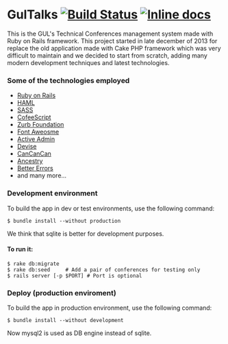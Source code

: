# GulTalks  [![Build Status](https://travis-ci.org/guluc3m/gul-gultalks.svg?branch=master)](https://travis-ci.org/guluc3m/gul-gultalks) [![Inline docs](http://inch-ci.org/github/guluc3m/gul-gultalks.svg?branch=master)](http://inch-ci.org/github/guluc3m/gul-gultalks)

This is the GUL's Technical Conferences management system made with Ruby on Rails framework. 
This project started in late december of 2013 for replace the old application made with Cake PHP framework which was very difficult to maintain and we decided to start from scratch, adding many modern development techniques and latest technologies.

### Some of the technologies employed
    
- [Ruby on Rails](http://rubyonrails.org/)
- [HAML](http://haml.info/)
- [SASS](http://sass-lang.com/)
- [CofeeScript](http://coffeescript.org/)
- [Zurb Foundation](http://foundation.zurb.com/)
- [Font Aweosme](http://fortawesome.github.io/Font-Awesome/)
- [Active Admin](http://activeadmin.info/)
- [Devise](https://github.com/plataformatec/devise)
- [CanCanCan](https://github.com/CanCanCommunity/cancancan)
- [Ancestry](https://github.com/stefankroes/ancestry)
- [Better Errors](https://github.com/charliesome/better_errors)
- and many more...

### Development environment


To build the app in dev or test environments, use the following command:

```
$ bundle install --without production
```
We think that sqlite is better for development purposes.

#### To run it:

```
$ rake db:migrate
$ rake db:seed     # Add a pair of conferences for testing only
$ rails server [-p $PORT] # Port is optional
```

### Deploy (production enviroment)

To build the app in production environment, use the following command:

```
$ bundle install --without development
```
Now mysql2 is used as DB engine instead of sqlite.

